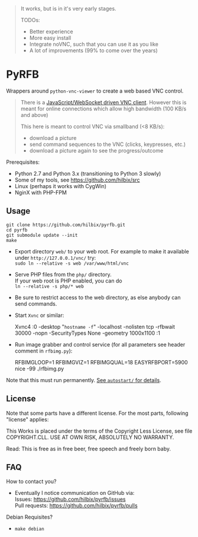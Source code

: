 > It works, but is in it's very early stages.
>
> TODOs:
>
> - Better experience
> - More easy install
> - Integrate noVNC, such that you can use it as you like
> - A lot of improvements (99% to come over the years)


# PyRFB

Wrappers around `python-vnc-viewer` to create a web based VNC control.

> There is a [JavaScript/WebSocket driven VNC client](https://github.com/novnc/).
> However this is meant for online connections which allow high bandwidth (100 KB/s and above)
>
> This here is meant to control VNC via smallband (<8 KB/s):
>
> - download a picture
> - send command sequences to the VNC (clicks, keypresses, etc.)
> - download a picture again to see the progress/outcome

Prerequisites:

- Python 2.7 and Python 3.x (transitioning to Python 3 slowly)
- Some of my tools, see https://github.com/hilbix/src
- Linux (perhaps it works with CygWin)
- NginX with PHP-FPM


## Usage

	git clone https://github.com/hilbix/pyrfb.git
	cd pyrfb
	git submodule update --init
	make

- Export directory `web/` to your web root.
  For example to make it available under `http://127.0.0.1/vnc/` try:  
  `sudo ln --relative -s web /var/www/html/vnc`

- Serve PHP files from the `php/` directory.  
  If your web root is PHP enabled, you can do  
  `ln --relative -s php/* web`

- Be sure to restrict access to the web directory, as else anybody can send commands.

- Start `Xvnc` or similar:

	Xvnc4 :0 -desktop "`hostname -f`" -localhost -nolisten tcp -rfbwait 30000 -nopn -SecurityTypes None -geometry 1000x1100 :1

- Run image grabber and control service (for all parameters see header comment in `rfbimg.py`):

	RFBIMGLOOP=1 RFBIMGVIZ=1 RFBIMGQUAL=18 EASYRFBPORT=5900 nice -99 ./rfbimg.py

Note that this must run permanently.  [See `autostart/` for details](autostart/.readme.md).


## License

Note that some parts have a different license.
For the most parts, following "license" applies:

This Works is placed under the terms of the Copyright Less License,
see file COPYRIGHT.CLL.  USE AT OWN RISK, ABSOLUTELY NO WARRANTY.

Read: This is free as in free beer, free speech and freely born baby.


## FAQ

How to contact you?

- Eventually I notice communication on GitHub via:  
  Issues: https://github.com/hilbix/pyrfb/issues  
  Pull requests: https://github.com/hilbix/pyrfb/pulls

Debian Requisites?

- `make debian`

